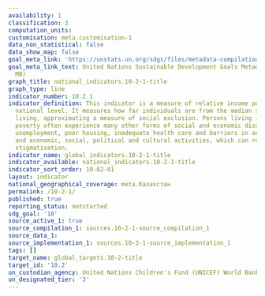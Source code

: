 ```yaml
---
availability: 1
classification: 3
computation_units:
customisation: meta.customisation-1
data_non_statistical: false
data_show_map: false
goal_meta_link: 'https://unstats.un.org/sdgs/files/metadata-compilation/Metadata-Goal-10.pdf '
goal_meta_link_text: United Nations Sustainable Development Goals Metadata (PDF 4.0
  MB)
graph_title: national_indicators.10-2-1-title
graph_type: line
indicator_number: 10.2.1
indicator_definition: This indicator is a measure of relative income poverty at the
  national level. It measures how far individuals are from the median standard of
  living, approximating a measure of social exclusion. Persons living in relative
  poverty often experience many other forms of social and economic disadvantage through
  unemployment, poor housing, inadequate health care and barriers in accessing education
  and economic, social, political and cultural activities, which can result from social
  stigmatisation.
indicator_name: global_indicators.10-2-1-title
indicator_available: national_indicators.10-2-1-title
indicator_sort_order: 10-02-01
layout: indicator
national_geographical_coverage: meta.Казахстан
permalink: /10-2-1/
published: true
reporting_status: notstarted
sdg_goal: '10'
source_active_1: true
source_compilation_1: sources.10-2-1-source_compilation_1
source_data_1:
source_implementation_1: sources.10-2-1-source_implementation_1
tags: []
target_name: global_targets.10-2-title
target_id: '10.2'
un_custodian_agency: United Nations Children's Fund (UNICEF) World Bank (WB)
un_designated_tier: '3'
---
```

